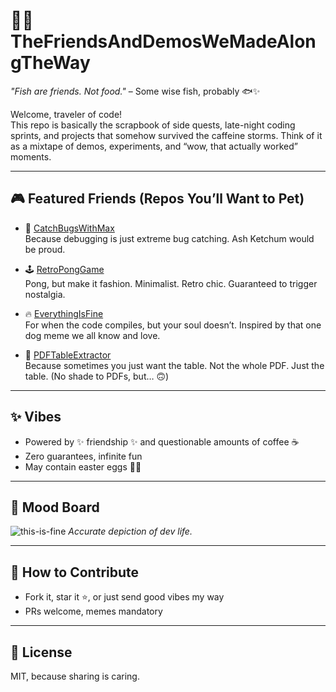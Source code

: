 # 🌊🐠 TheFriendsAndDemosWeMadeAlongTheWay
*"Fish are friends. Not food."* – Some wise fish, probably 🐟✨

Welcome, traveler of code!  
This repo is basically the scrapbook of side quests, late-night coding sprints, and projects that somehow survived the caffeine storms. Think of it as a mixtape of demos, experiments, and “wow, that actually worked” moments.

---

## 🎮 Featured Friends (Repos You’ll Want to Pet)
- 🐛 [CatchBugsWithMax](https://github.com/Manaiakalani/CatchBugsWithMax)  
   Because debugging is just extreme bug catching. Ash Ketchum would be proud.  

- 🕹️ [RetroPongGame](https://github.com/Manaiakalani/RetroPongGame)  
   Pong, but make it fashion. Minimalist. Retro chic. Guaranteed to trigger nostalgia.  

- 🔥 [EverythingIsFine](https://github.com/Manaiakalani/EverythingIsFine)  
   For when the code compiles, but your soul doesn’t. Inspired by that one dog meme we all know and love.  

- 📑 [PDFTableExtractor](https://github.com/Manaiakalani/PDFTableExtractor)  
   Because sometimes you just want the table. Not the whole PDF. Just the table. (No shade to PDFs, but… 🙃)  

---

## ✨ Vibes
- Powered by ✨ friendship ✨ and questionable amounts of coffee ☕  
- Zero guarantees, infinite fun  
- May contain easter eggs 🥚🐇  

---

## 📸 Mood Board
![this-is-fine]([https://media.giphy.com/media/3o6ZsYm5P38N2WZ8Ws/giphy.gif](https://media2.giphy.com/media/v1.Y2lkPTc5MGI3NjExbmxiemwzNG9reXRiazI3Yzh1MG51emtkc2NpMTJnYmxpbzZtMHl2bSZlcD12MV9pbnRlcm5hbF9naWZfYnlfaWQmY3Q9Zw/Jrl4FlTaymFFbNiwU5/giphy.gif))  
*Accurate depiction of dev life.*

---

## 🚀 How to Contribute
- Fork it, star it ⭐, or just send good vibes my way  
- PRs welcome, memes mandatory  

---

## 📜 License
MIT, because sharing is caring.
